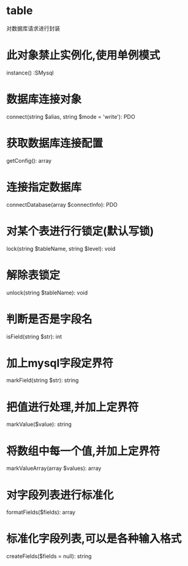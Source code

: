 # table
对数据库请求进行封装

# 此对象禁止实例化,使用单例模式
instance() :SMysql

# 数据库连接对象
connect(string $alias, string $mode = 'write'): PDO

# 获取数据库连接配置
getConfig(): array

# 连接指定数据库
connectDatabase(array $connectInfo): PDO

# 对某个表进行行锁定(默认写锁)
lock(string $tableName, string $level): void

# 解除表锁定
unlock(string $tableName): void

# 判断是否是字段名
isField(string $str): int

# 加上mysql字段定界符
markField(string $str): string

# 把值进行处理,并加上定界符 
markValue($value): string

# 将数组中每一个值,并加上定界符
markValueArray(array $values): array

# 对字段列表进行标准化
formatFields($fields): array

# 标准化字段列表,可以是各种输入格式
createFields($fields = null): string
